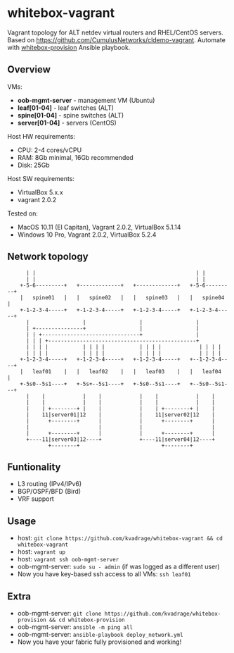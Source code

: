 # whitebox-vagrant
Vagrant topology for ALT netdev virtual routers and RHEL/CentOS servers.
Based on https://github.com/CumulusNetworks/cldemo-vagrant.
Automate with [whitebox-provision](https://github.com/kvadrage/whitebox-provision) Ansible playbook.
## Overview
VMs:
* **oob-mgmt-server** - management VM (Ubuntu)
* **leaf[01-04]** - leaf switches (ALT)
* **spine[01-04]** - spine switches (ALT)
* **server[01-04]** - servers (CentOS)

Host HW requirements:
* CPU: 2-4 cores/vCPU
* RAM: 8Gb minimal, 16Gb recommended
* Disk: 25Gb

Host SW requirements:
* VirtualBox 5.x.x
* vagrant 2.0.2

Tested on:
* MacOS 10.11 (El Capitan), Vagrant 2.0.2, VirtualBox 5.1.14
* Windows 10 Pro, Vagrant 2.0.2, VirtualBox 5.2.4

## Network topology
```
      | |                                                   | |
      | |                                                   | |
    +-5-6---------+   +-------------+   +-------------+   +-5-6---------+
    |   spine01   |   |   spine02   |   |   spine03   |   |   spine04   |
    +-1-2-3-4-----+   +-1-2-3-4-----+   +-1-2-3-4-----+   +-1-2-3-4-----+
      |                 |                 |                 |
      | +---------------+                 |                 |
      | | +-------------------------------+                 |
      | | | +-----------------------------------------------+
      | | | |           | | | |           | | | |            | | | |
      | | | |           | | | |           | | | |            | | | |
    +-1-2-3-4-----+   +-1-2-3-4-----+   +-1-2-3-4-----+   +--1-2-3-4----+
    |   leaf01    |   |   leaf02    |   |   leaf03    |   |   leaf04    |
    +-5s0--5s1----+   +-5s+--5s1----+   +-5s0--5s1----+   +--5s0--5s1---+
      |    |            |    |            |    |            |    |
      |    |            |    |            |    |            |    |
      |    | +--------+ |    |            |    | +--------+ |    |
      |    11|server01|12    |            |    11|server02|12    |
      |      +--------+      |            |      +--------+      |
      |                      |            |                      |
      |      +--------+      |            |      +--------+      |
      +----11|server03|12----+            +----11|server04|12----+
             +--------+                          +--------+

```

## Funtionality
* L3 routing (IPv4/IPv6)
* BGP/OSPF/BFD (Bird)
* VRF support

## Usage
* host: `git clone https://github.com/kvadrage/whitebox-vagrant && cd whitebox-vagrant`
* host: `vagrant up`
* host: `vagrant ssh oob-mgmt-server`
* oob-mgmt-server: `sudo su - admin` (if was logged as a different user)
* Now you have key-based ssh access to all VMs: `ssh leaf01`

## Extra
* oob-mgmt-server: `git clone https://github.com/kvadrage/whitebox-provision && cd whitebox-provision`
* oob-mgmt-server: `ansible -m ping all`
* oob-mgmt-server: `ansible-playbook deploy_network.yml`
* Now you have your fabric fully provisioned and working!
